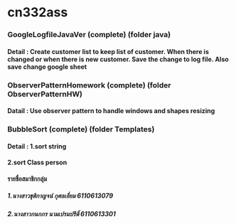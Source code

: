 # cn332ass
### GoogleLogfileJavaVer (complete) (folder java)
#### Detail : Create customer list to keep list of customer. When there is changed or when there is new customer. Save the change to log file. Also save change google sheet
### ObserverPatternHomework (complete) (folder ObserverPatternHW)
#### Datail : Use observer pattern to handle windows and shapes resizing
### BubbleSort (complete) (folder Templates)
#### Detail : 1.sort string
####          2.sort Class person
#### รายชื่อสมาชิกกลุ่ม
##### 1.นางสาวชุติกาญจน์ กุศลเอี่ยม 6110613079
##### 2.นางสาวกนกกร นามเปรมปรีดิ์ 6110613301
